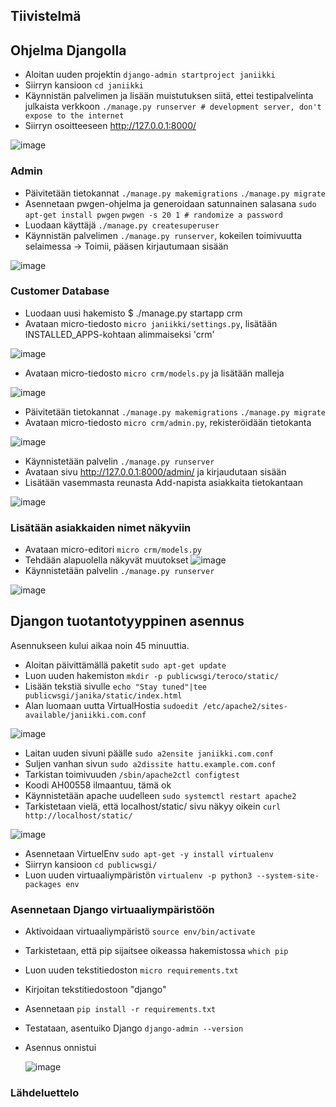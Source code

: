 
## Tiivistelmä

## Ohjelma Djangolla

- Aloitan uuden projektin `django-admin startproject janiikki`
- Siirryn kansioon `cd janiikki`
- Käynnistän palvelimen ja lisään muistutuksen siitä, ettei testipalvelinta julkaista verkkoon `./manage.py runserver # development server, don't expose to the internet`
- Siirryn osoitteeseen http://127.0.0.1:8000/

![image](https://github.com/bhd471/linux-palvelimet/assets/148760837/dc83f702-a57d-4834-bc39-004425f76c78)

### Admin

- Päivitetään tietokannat `./manage.py makemigrations` `./manage.py migrate`
- Asennetaan pwgen-ohjelma ja generoidaan satunnainen salasana `sudo apt-get install pwgen` `pwgen -s 20 1 # randomize a password`
- Luodaan käyttäjä `./manage.py createsuperuser`
- Käynnistän palvelimen `./manage.py runserver`, kokeilen toimivuutta selaimessa -> Toimii, pääsen kirjautumaan sisään

![image](https://github.com/bhd471/linux-palvelimet/assets/148760837/c1468430-f094-4f37-bb24-ca8010f6c484)

### Customer Database

- Luodaan uusi hakemisto $ ./manage.py startapp crm
- Avataan micro-tiedosto `micro janiikki/settings.py`, lisätään INSTALLED_APPS-kohtaan alimmaiseksi 'crm'
  
![image](https://github.com/bhd471/linux-palvelimet/assets/148760837/8b2df5d9-3aea-4258-89e7-ff32ac12aea7)

- Avataan micro-tiedosto `micro crm/models.py` ja lisätään malleja
  
![image](https://github.com/bhd471/linux-palvelimet/assets/148760837/35c6c00e-6c58-4e56-b913-406b3f2e07cf)

- Päivitetään tietokannat `./manage.py makemigrations` `./manage.py migrate`
- Avataan micro-tiedosto `micro crm/admin.py`, rekisteröidään tietokanta

![image](https://github.com/bhd471/linux-palvelimet/assets/148760837/3a5d0db9-c8e2-4fb2-9efd-1b3a88f2ce53)

- Käynnistetään palvelin `./manage.py runserver`
- Avataan sivu http://127.0.0.1:8000/admin/ ja kirjaudutaan sisään
- Lisätään vasemmasta reunasta Add-napista asiakkaita tietokantaan

![image](https://github.com/bhd471/linux-palvelimet/assets/148760837/1efa3978-ad02-4b97-b008-11c4bd113925)

### Lisätään asiakkaiden nimet näkyviin 

- Avataan micro-editori `micro crm/models.py`
- Tehdään alapuolella näkyvät muutokset
 ![image](https://github.com/bhd471/linux-palvelimet/assets/148760837/9e188549-3336-4f5e-92bf-7b02e77ec7b3)
- Käynnistetään palvelin `./manage.py runserver`

![image](https://github.com/bhd471/linux-palvelimet/assets/148760837/86649538-db3b-4e66-9061-3b53504b8b9c)


## Djangon tuotantotyyppinen asennus

Asennukseen kului aikaa noin 45 minuuttia. 

- Aloitan päivittämällä paketit `sudo apt-get update`
- Luon uuden hakemiston `mkdir -p publicwsgi/teroco/static/`
- Lisään tekstiä sivulle `echo "Stay tuned"|tee publicwsgi/janika/static/index.html`
- Alan luomaan uutta VirtualHostia `sudoedit /etc/apache2/sites-available/janiikki.com.conf`

![image](https://github.com/bhd471/linux-palvelimet/assets/148760837/55628ad9-2c98-41e5-96ba-e23b52afda3c)

- Laitan uuden sivuni päälle `sudo a2ensite janiikki.com.conf`
- Suljen vanhan sivun `sudo a2dissite hattu.example.com.conf`
- Tarkistan toimivuuden `/sbin/apache2ctl configtest`
- Koodi AH00558 ilmaantuu, tämä ok
- Käynnistetään apache uudelleen `sudo systemctl restart apache2`
- Tarkistetaan vielä, että localhost/static/ sivu näkyy oikein `curl http://localhost/static/`


![image](https://github.com/bhd471/linux-palvelimet/assets/148760837/527bf25a-5981-4834-b07e-470b12e0847f)

- Asennetaan VirtuelEnv `sudo apt-get -y install virtualenv`
- Siirryn kansioon `cd publicwsgi/`
- Luon uuden virtuaaliympäristön `virtualenv -p python3 --system-site-packages env`

### Asennetaan Django virtuaaliympäristöön

- Aktivoidaan virtuaaliympäristö `source env/bin/activate`
- Tarkistetaan, että pip sijaitsee oikeassa hakemistossa `which pip`
- Luon uuden tekstitiedoston `micro requirements.txt`
- Kirjoitan tekstitiedostoon "django"
- Asennetaan `pip install -r requirements.txt`
- Testataan, asentuiko Django `django-admin --version`
- Asennus onnistui

  ![image](https://github.com/bhd471/linux-palvelimet/assets/148760837/5d93320d-3854-426b-8507-3dbf7aefc9f5)




### Lähdeluettelo

